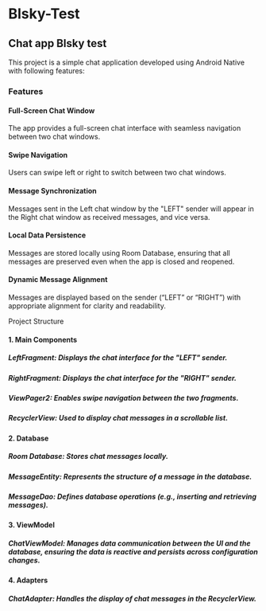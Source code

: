 # Blsky-Test
## Chat app Blsky test

This project is a simple chat application developed using Android Native with following features:

### Features

#### Full-Screen Chat Window

The app provides a full-screen chat interface with seamless navigation between two chat windows.

#### Swipe Navigation

Users can swipe left or right to switch between two chat windows.

#### Message Synchronization

Messages sent in the Left chat window by the "LEFT" sender will appear in the Right chat window as received messages, and vice versa.

#### Local Data Persistence

Messages are stored locally using Room Database, ensuring that all messages are preserved even when the app is closed and reopened.

#### Dynamic Message Alignment

Messages are displayed based on the sender (“LEFT” or “RIGHT”) with appropriate alignment for clarity and readability.

Project Structure

#### 1. Main Components

##### LeftFragment: Displays the chat interface for the "LEFT" sender.

##### RightFragment: Displays the chat interface for the "RIGHT" sender.

##### ViewPager2: Enables swipe navigation between the two fragments.

##### RecyclerView: Used to display chat messages in a scrollable list.

#### 2. Database

##### Room Database: Stores chat messages locally.

##### MessageEntity: Represents the structure of a message in the database.

##### MessageDao: Defines database operations (e.g., inserting and retrieving messages).

#### 3. ViewModel

##### ChatViewModel: Manages data communication between the UI and the database, ensuring the data is reactive and persists across configuration changes.

#### 4. Adapters

##### ChatAdapter: Handles the display of chat messages in the RecyclerView.
